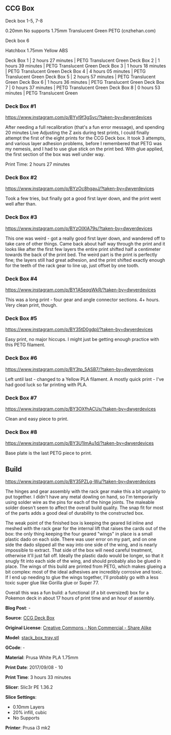 ## CCG Box

Deck box 1-5, 7-8

 0.20mm
 No supports
 1.75mm Translucent Green PETG (cnzhehan.com)

Deck box 6

 Hatchbox 1.75mm Yellow ABS


Deck Box 1   |  2 hours 27 minutes | PETG Translucent Green
Deck Box 2   |  1 hours 39 minutes | PETG Translucent Green
Deck Box 3   |  1 hours 18 minutes | PETG Translucent Green
Deck Box 4   |  4 hours 05 minutes | PETG Translucent Green
Deck Box 5   |  2 hours 57 minutes | PETG Translucent Green
Deck Box 6   |  1 hours 36 minutes | PETG Translucent Green
Deck Box 7   |  0 hours 37 minutes | PETG Translucent Green
Deck Box 8   |  0 hours 53 minutes | PETG Translucent Green




### Deck Box #1

https://www.instagram.com/p/BYyl9f3gSvc/?taken-by=dwyerdevices

After needing a full recalibration (that's a fun error message), and spending 20 minutes Live Adjusting the Z axis during test
prints, I could finally attempt the first of the eight prints for the CCG Deck box. It took 3 attempts, and various layer adhesion
problems, before I remembered that PETG was my nemesis, and I had to use glue stick on the print bed. With glue applied, the first
section of the box was well under way.

Print Time: 2 hours 27 minutes


### Deck Box #2

https://www.instagram.com/p/BYzOc8hgavJ/?taken-by=dwyerdevices

Took a few tries, but finally got a good first layer down, and the print went well after than.


### Deck Box #3

https://www.instagram.com/p/BYzOlXlA79s/?taken-by=dwyerdevices

This one was weird - got a really good first layer down, and wandered off to take care of other things. Came back about
half way through the print and it looks like after the first few layers the entire print shifted half a centimeter towards
the back of the print bed. The weird part is the print is perfectly fine; the layers still had great adhesion, and the print
shifted exactly enough for the teeth of the rack gear to line up, just offset by one tooth.

### Deck Box #4

https://www.instagram.com/p/BY1A5eqgWkR/?taken-by=dwyerdevices

This was a long print - four gear and angle connector sections. 4+ hours. Very clean print, though.

### Deck Box #5

https://www.instagram.com/p/BY35tD0gdpl/?taken-by=dwyerdevices

Easy print, no major hiccups. I might just be getting enough practice with this PETG filament.

### Deck Box #6

https://www.instagram.com/p/BY3tp_5ASB7/?taken-by=dwyerdevices

Left until last - changed to a Yellow PLA filament. A mostly quick print - I've had good luck so far
printing with PLA.

### Deck Box #7

https://www.instagram.com/p/BY3OXfhACUs/?taken-by=dwyerdevices

Clean and easy piece to print.

### Deck Box #8

https://www.instagram.com/p/BY3U1lmAu1d/?taken-by=dwyerdevices

Base plate is the last PETG piece to print.

## Build

https://www.instagram.com/p/BY35PZLg-Wu/?taken-by=dwyerdevices

The hinges and gear assembly with the rack gear make this a bit ungainly to put together. I didn't have
any metal dowling on hand, so I'm temporarily using solder wire as the pins for each of the hinge joints. The
maleable solder doesn't seem to affect the overall build quality. The snap fit for most of the parts adds
a good deal of durability to the constructed box. 

The weak point of the finished box is keeping the geared lid inline and meshed with the rack
gear for the internal lift that raises the cards out of the box: the only thing keeping the four geared
"wings" in place is a small plastic dado on each side. There was user error on my part, and on one
side the dado slipped all the way into one side of the wing, and is nearly impossible to extract. That side
of the box will need careful treatment, otherwise it'll just fall off. Ideally the plastic dado would
be longer, so that it snugly fit into each side of the wing, and should probably also be glued in
place. The wings of this build are printed from PETG, which makes glueing a bit complex: most of the
ideal adhesives are incredibly corrosive and toxic. If I end up needing to glue the wings together, I'll
probably go with a less toxic super glue like Gorilla glue or Super 77.

Overall this was a fun build: a functional (if a bit oversized) box for a Pokemon deck in about 17 hours
of print time and an hour of assembly.


**Blog Post**: -

**Source**: [CCG Deck Box](https://www.thingiverse.com/thing:20431)

**Original License**: [Creative Commons - Non Commercial - Share Alike](http://creativecommons.org/licenses/by-nc-sa/3.0/)

**Model**: [stack_box_tray.stl](https://www.thingiverse.com/download:1100477)

**GCode**: -

**Material**: Prusa White PLA 1.75mm

**Print Date**: 2017/09/08 - 10

**Print Time**: 3 hours 33 minutes

**Slicer**: Slic3r PE 1.36.2

**Slice Settings**:

 - 0.10mm Layers
 - 20% infill, cubic
 - No Supports

**Printer**: Prusa i3 mk2
